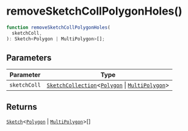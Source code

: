 # removeSketchCollPolygonHoles()

```ts
function removeSketchCollPolygonHoles(
  sketchColl,
): Sketch<Polygon | MultiPolygon>[];
```

## Parameters

| Parameter    | Type                                                                                                                                                |
| ------------ | --------------------------------------------------------------------------------------------------------------------------------------------------- |
| `sketchColl` | [`SketchCollection`](../interfaces/SketchCollection.md)\<[`Polygon`](../interfaces/Polygon.md) \| [`MultiPolygon`](../interfaces/MultiPolygon.md)\> |

## Returns

[`Sketch`](../interfaces/Sketch.md)\<[`Polygon`](../interfaces/Polygon.md) \| [`MultiPolygon`](../interfaces/MultiPolygon.md)\>[]
